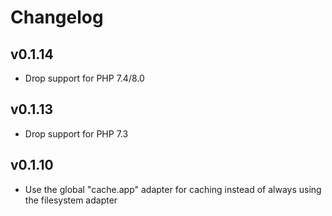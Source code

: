 # Changelog

## v0.1.14

* Drop support for PHP 7.4/8.0

## v0.1.13

* Drop support for PHP 7.3

## v0.1.10

* Use the global "cache.app" adapter for caching instead of always using the filesystem adapter
